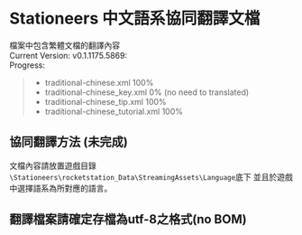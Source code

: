 # Stationeers 中文語系協同翻譯文檔

檔案中包含繁體文檔的翻譯內容<br />
Current Version: v0.1.1175.5869:<br />
Progress:<br />

> * traditional-chinese.xml 100%
> * traditional-chinese_key.xml 0% (no need to translated)
> * traditional-chinese_tip.xml 100%
> * traditional-chinese_tutorial.xml 100%

## 協同翻譯方法 (未完成)
文檔內容請放置遊戲目錄`\Stationeers\rocketstation_Data\StreamingAssets\Language`底下
並且於遊戲中選擇語系為所對應的語言。

## 翻譯檔案請確定存檔為utf-8之格式(no BOM)

